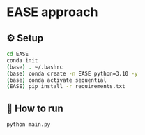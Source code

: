 # EASE approach

## ⚙️ Setup

```bash
cd EASE
conda init
(base) . ~/.bashrc
(base) conda create -n EASE python=3.10 -y
(base) conda activate sequential
(EASE) pip install -r requirements.txt
```

## 🚀 How to run
```bash
python main.py
```
